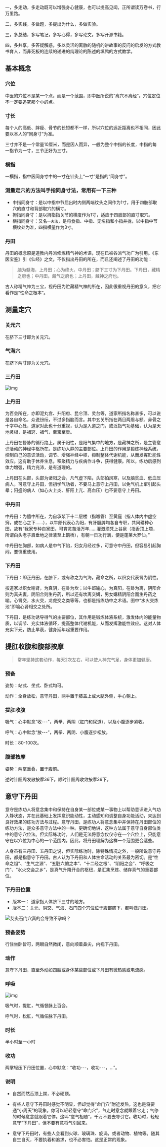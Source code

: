



一，多走动，多走动既可以增强身心健康，也可以提高见闻，正所谓读万卷书，行万里路。

二，多实践，多做题，多提出为什么，多做实验。

三，多总结，多写笔记，多写心得，多写论文，多写开源书籍。

四，多共享，多答疑解惑，多以灵活的离散的随机的讲故事的反问的启发的方式教书育人，而非死板的连续的递进的纯理论的陈述的填鸭的方式教学。



## 基本概念

### 穴位

中医的穴位不是某一个点，而是一个范围，即中医所说的”离穴不离经”，穴位定位不一定要追究那个小的点。 

### 寸长

每个人的高低、胖瘦、骨节的长短都不一样，所以穴位的远近距离也不相同，因此要以本人的“同身寸”为准。 

三寸并不是一个常量10厘米，而是因人而异，一般为整个中指的长度，中指的每一指节为一寸，三节正好为三寸。

### 横指

一横指，指中医同身寸中的一寸在针灸上“一寸”是指的“同身寸”。

### 测量定穴的方法叫手指同身寸法，常用有一下三种

-  中指同身寸：是以中指中节屈出时内侧两端纹头之间作为1寸，用于四肢部取穴的直寸和背部取穴的横寸。 
-  拇指同身寸：是以拇指指关节的横度作为1寸，适应于四肢部的直寸取穴。 
-  横指同身寸：又名`一夫法`，是将食指、中指、无名指和小指并拢，以中指中节横纹处为准，四指横量作为3寸。 

### 丹田

丹田的概念原是道教内丹派修炼精气神的术语，现在已被各派气功广为引用。《东医宝鉴》引《仙经》之文，不仅指出丹田的所在，而且还阐述了丹田的功能：

> 脑为髓海，上丹田；心为绛火，中丹田；脐下三寸为下丹田。下丹田，藏精之府也；中丹田，藏气之府也；上丹田，藏神之府也。

古人称精气神为三宝，视丹田为贮藏精气神的所在，因此很重视丹田的意义，把它看作是“性命之根本”。 



## 测量定穴

### 关元穴

在脐下三寸即为关元穴。

### 气海穴

在脐下两寸即为关元穴。

### 三丹田

 ![img](../images/sinology_20180403173013_30cc2ad2a63879439009df60f5999dc7_2.jpeg) 

### 上丹田

为百会所在，亦即泥丸宫、升阳府、昆仑顶、灵台等，道家所指名称甚多，可以说是各自命名，众说纷纭，不过多指脑而言。其中玄关所指在两目两眉与额、鼻骨之十字中心处，道家对此也十分重视，认为是入道之门，或泛指气功基础，认为是天地灵根，是祖窍、祖气，至宝至贵。 

上丹田在督脉的循行路上，属于阳性，是阳气集中的地方，是藏神之所，是主管意识活动的神经中枢所在。是练功入静的主要部位。上丹田的作用是锻炼神经系统，控制自己的意识活动，调节、增强神经中枢，抑制整体代谢机能，从而发挥贮能性效应。这有助于休养生息，积聚精力与疾病作斗争，获得健康。所以，练功后感到体力增强，精力充沛，是有道理的。 

上丹田在头部，头部为诸阳之会，凡气虚下陷，头部怕风寒，以及脑贫血、低血压病人，可意守上丹田，但初学气功者，不要马上意守上丹田，以免气机上窜引起头晕；阳盛的病人（如心火上炎、肝阳上亢、高血压）也不要意守上丹田。 

### 中丹田

中丹田：为膻中所在，为自承浆下十二层楼（指喉管）至黄庭（指人体内中虚空窍，或在心之下……），以牛郎代表心为阳，有肝胆脾均各自专职，共同耕种心田，故有“我家专种自家田，可育灵苗活万年……灌溉须凭上谷泉（指舌顶上颚，所谓白头老子眉垂地之律液至上鹊桥），有朝一日功行满，便是蓬莱大罗仙。”

中丹田在胸部，如病人是中气下陷，妇女月经过多，可意守中丹田，但容易引起胸闷，要慎重使用。

### 下丹田

下丹田：即正丹田，在脐下，或有称之为气海，藏命之所，以织女代表肾为阴性。

按道家以织女喻肾，为真阴，在卦为坎；以牛郎喻心，为真阳，在卦为离，阴阳合则为真夫妻，阴阳合则生丹药，所以还有坎离交媾，男女媾精阴阳合而生丹药之喻。心肾交，水火交，龙虎交之类等等，也都是指练功中之术语。图中“水火交炼池”即喻心肾相交之处所。

下丹田，是练功诱导得气的主要部位，其作用是锻炼体液系统，激发体内的能量物质，以调节、充实体液循环，提高整体代谢机能，从而发挥激能性效应。这对人体充实下元，防止早衰，健身延年起重要作用。



## 提肛收腹和腹部按摩

> 常年坚持这套动作，每天2次左右，可以使人神完气足，身体更加健康。

### 预备

姿势：站式、坐式、卧式均可。

动作：全身放松，意守丹田，两手置于膝盖上或大腿外侧，手心朝上。

### 提肛收腹

吸气：心中默念“收---”，两拳、两阴（肛门和尿道）、以及小腹逐步紧收。

呼气：心中默念“放---”，两拳、两阴、小腹逐步松放。

时长：80-100次。

### 腹部按摩

姿势：两掌重叠，置于腹前。

逆时针圆周发散按摩36下，顺时针圆周收敛按摩36下。



## 意守下丹田 

意守是练功人将意念集中和保持在自身某一部位或某一事物上以帮助意识进入气功入静状态，并在此基础上发挥意识能动性，主动感知和调整自身功能活动，来达到良好效果的练功方法与过程。意守丹田，是练功人将意念集中并保持在丹田部位的练功方法，是众多意守方法中的一种。更确切地讲，这种方法属于意守自身部位类中的意守穴位法。但实际练功时，人们是无法将意念仅仅守在一个穴位上，只能意守在以穴位为中心的一个范围内。因此，将丹田理解为这样一个范围更合适些。 

人身虽有三丹田、五丹田之说，但实际练功时，除特殊情况之外，一般所说意守丹田，都是指意守下丹田。古人认为下丹田和人体生命活动的关系最为密切。是“性命之祖”、“生气之源”、“五脏六腑之本”、“十二经之根”、“阴阳之会”、“呼吸之门”、“水火交会之乡”，是真气升降开合的枢纽，是汇集烹炼、储存真气的重要部位。 

### 下丹田位置

- 版本一： 道家指人体脐下三寸的地方。
- 版本二：关元、阴交、气海、石门四个穴位位于腹部脐下，都叫做丹田。 

 ![艾灸石门穴真的会导致不孕吗？](../images/sinology_v2-d8dccc438103f7de7d645dd1ca917e56_1200x500.jpg) 

### 预备姿势

行住坐卧皆可，两眼自然微闭，意向顺着鼻尖，内视下丹田。

### 动作

意守下丹田，直至外动如四肢或身体某些部位或下丹田有微热感或电流感。

### 呼吸

 ![img](../images/sinology_20180403173013_30cc2ad2a63879439009df60f5999dc7_1.jpeg) 

吸气时，提肛，气循督脉上百会。

呼气时，松肛，气循任脉下丹田。

### 时长

半小时至一小时

### 收功

两掌轻压下丹田位置，心中默念：“收功---，收功---，...”。

### 说明

- 自然而然舌顶上腭，不必硬顶。

- 有些人意守下丹田时感觉不明显，但却觉得“命门穴”附近发热，这也是将要通“小周天”的现象。你可以轻轻意守“命门穴”，气走时意念就跟着它走；气停的时候意念就跟着它停。这叫“意气相随”，千万不要去导引它。收功时，轻轻意守“下丹田”，但不要有意将气引回来。

- 意守下丹田时，有些人会看到火球、玻璃珠、旋涡，或者动物、植物等。随其自生自灭，不要执着和追求，也不必害怕。这是正常的现象。